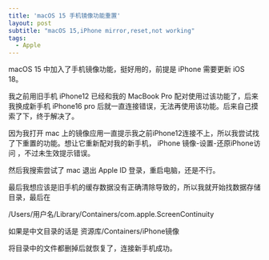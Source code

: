 ```yaml
---
title: 'macOS 15 手机镜像功能重置'
layout: post
subtitle: "macOS 15,iPhone mirror,reset,not working"
tags:
  - Apple
---
```


macOS 15 中加入了手机镜像功能，挺好用的，前提是 iPhone 需要更新 iOS 18。

我之前用旧手机 iPhone12 已经和我的 MacBook Pro 配对使用过该功能了，后来我换成新手机 iPhone16 pro 后就一直连接错误，无法再使用该功能。后来自己摸索了下，终于解决了。

因为我打开 mac 上的镜像应用一直提示我之前iPhone12连接不上，所以我尝试找了下重置的功能。想让它重新配对我的新手机， iPhone 镜像-设置-还原iPhone访问 ，不过未生效提示错误。

然后我搜索尝试了 mac 退出 Apple ID 登录，重启电脑，还是不行。

最后我想应该是旧手机的缓存数据没有正确清除导致的，所以我就开始找数据存储目录，最后在 

/Users/用户名/Library/Containers/com.apple.ScreenContinuity

如果是中文目录的话是 资源库/Containers/iPhone镜像

将目录中的文件都删掉后就恢复了，连接新手机成功。
